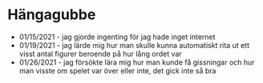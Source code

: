 # Hängagubbe
* 01/15/2021 - jag gjorde ingenting för jag hade inget internet
* 01/19/2021 - jag lärde mig hur man skulle kunna automatiskt rita ut ett visst antal figurer beroende på hur lång ordet var
* 01/26/2021 - jag försökte lära mig hur man kunde få gissningar och hur man visste om spelet var över eller inte, det gick inte så bra
